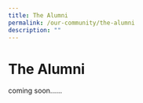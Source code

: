 ```yaml
---
title: The Alumni
permalink: /our-community/the-alumni
description: ""
---
```

# The Alumni
coming soon......